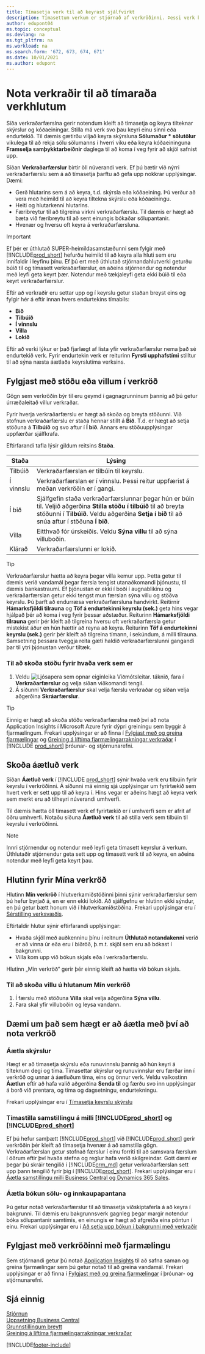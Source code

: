 ```yaml
---
title: Tímasetja verk til að keyrast sjálfvirkt
description: Tímasettum verkum er stjórnað af verkröðinni. Þessi verk keyra skýrslur og kóðaeiningar. Stilla má verk svo þau keyri einu sinni eða endurtekið.
author: edupont04
ms.topic: conceptual
ms.devlang: na
ms.tgt_pltfrm: na
ms.workload: na
ms.search.form: '672, 673, 674, 671'
ms.date: 10/01/2021
ms.author: edupont
---
```

# Nota verkraðir til að tímaraða verkhlutum

Síða verkraðarfærslna gerir notendum kleift að tímasetja og keyra tilteknar skýrslur og kóðaeiningar. Stilla má verk svo þau keyri einu sinni eða endurtekið. Til dæmis gætirðu viljað keyra skýrsluna **Sölumaður * sölutölur** vikulega til að rekja sölu sölumanns í hverri viku eða keyra kóðaeininguna **Framselja samþykktarbeiðnir** daglega til að koma í veg fyrir að skjöl safnist upp.

Síðan **Verkraðarfærslur** birtir öll núverandi verk. Ef þú bætir við nýrri verkraðarfærslu sem á að tímasetja þarftu að gefa upp nokkrar upplýsingar. Dæmi:

* Gerð hlutarins sem á að keyra, t.d. skýrsla eða kóðaeining. Þú verður að vera með heimild til að keyra tiltekna skýrslu eða kóðaeiningu.
* Heiti og hlutarkenni hlutarins. 
* Færibreytur til að tilgreina virkni verkraðarfærslu. Til dæmis er hægt að bæta við færibreytu til að sent einungis bókaðar sölupantanir. 
* Hvenær og hversu oft keyra á verkraðarfærsluna.

> [!IMPORTANT]  
> Ef þér er úthlutað SUPER-heimildasamstæðunni sem fylgir með [!INCLUDE[prod_short](includes/prod_short.md)] hefurðu heimild til að keyra alla hluti sem eru innifaldir í leyfinu þínu. Ef þú ert með úthlutað stjórnandahlutverki geturðu búið til og tímasett verkraðarfærslur, en aðeins stjórnendur og notendur með leyfi geta keyrt þær. Notendur með tækjaleyfi geta ekki búið til eða keyrt verkraðarfærslur.

Eftir að verkraðir eru settar upp og í keyrslu getur staðan breyst eins og fylgir hér á eftir innan hvers endurtekins tímabils:

* **Bið**  
* **Tilbúið**  
* **Í vinnslu**  
* **Villa**  
* **Lokið**  

Eftir að verki lýkur er það fjarlægt af lista yfir verkraðarfærslur nema það sé endurtekið verk. Fyrir endurtekin verk er reiturinn **Fyrsti upphafstími** stilltur til að sýna næsta áætlaða keyrslutíma verksins.  

## Fylgjast með stöðu eða villum í verkröð

Gögn sem verkröðin býr til eru geymd í gagnagrunninum þannig að þú getur úrræðaleitað villur verkraðar.  

Fyrir hverja verkraðarfærslu er hægt að skoða og breyta stöðunni. Við stofnun verkraðarfærslu er staða hennar stillt á **Bið**. T.d. er hægt að setja stöðuna á **Tilbúið** og svo aftur í **Í bið**. Annars eru stöðuupplýsingar uppfærðar sjálfkrafa.

Eftirfarandi tafla lýsir gildum reitsins **Staða**.

| Staða | Lýsing |
|--|--|
| Tilbúið | Verkraðarfærslan er tilbúin til keyrslu. |
| Í vinnslu | Verkraðarfærslan er í vinnslu. Þessi reitur uppfærist á meðan verkröðin er í gangi. |
| Í bið | Sjálfgefin staða verkraðarfærslunnar þegar hún er búin til. Veljið aðgerðina **Stilla stöðu í tilbúið** til að breyta stöðunni í **Tilbúið**. Veldu aðgerðina **Setja í bið** til að snúa aftur í stöðuna **Í bið**. |
| Villa | Eitthvað fór úrskeiðis. Veldu **Sýna villu** til að sýna villuboðin. |
| Klárað | Verkraðarfærslunni er lokið. |

> [!Tip]  
> Verkraðarfærslur hætta að keyra þegar villa kemur upp. Þetta getur til dæmis verið vandamál þegar færsla tengist utanaðkomandi þjónustu, til dæmis bankastraumi. Ef þjónustan er ekki í boði í augnablikinu og verkraðarfærslan getur ekki tengst mun færslan sýna villu og stöðva keyrslu. Þú þarft að endurræsa verkraðarfærsluna handvirkt. Reitirnir **Hámarksfjöldi tilrauna** og **Töf á endurtekinni keyrslu (sek.)** geta hins vegar hjálpað þér að koma í veg fyrir þessar aðstæður. Reiturinn **Hámarksfjöldi tilrauna** gerir þér kleift að tilgreina hversu oft verkraðarfærsla getur mistekist áður en hún hættir að reyna að keyra. Reiturinn **Töf á endurtekinni keyrslu (sek.)** gerir þér kleift að tilgreina tímann, í sekúndum, á milli tilrauna. Samsetning þessara tveggja reita gæti haldið verkraðarfærslunni gangandi þar til ytri þjónustan verður tiltæk.

### Til að skoða stöðu fyrir hvaða verk sem er

1. Veldu ![Ljósapera sem opnar eiginleika Viðmótsleitar.](media/ui-search/search_small.png "Segðu mér hvað þú vilt gera") táknið, fara í **Verkraðarfærslur** og velja síðan viðkomandi tengil.
2. Á síðunni **Verkraðarfærslur** skal velja færslu verkraðar og síðan velja aðgerðina **Skráarfærslur**.  

> [!TIP]
> Einnig er hægt að skoða stöðu verkraðarfærslna með því að nota Application Insights í Microsoft Azure fyrir dýpri greiningu sem byggir á fjarmælingum. Frekari upplýsingar er að finna í [Fylgjast með og greina fjarmælingar](/dynamics365/business-central/dev-itpro/administration/telemetry-overview) og [Greining á líftíma fjarmælingarrakningar verkraðar](/dynamics365/business-central/dev-itpro/administration/telemetry-job-queue-lifecycle-trace) í [!INCLUDE [prod_short](includes/prod_short.md)] þróunar- og stjórnunarefni.

## Skoða áætluð verk

Síðan **Áætluð verk** í [!INCLUDE [prod_short](includes/prod_short.md)] sýnir hvaða verk eru tilbúin fyrir keyrslu í verkröðinni. Á síðunni má einnig sjá upplýsingar um fyrirtækið sem hvert verk er sett upp til að keyra í. Hins vegar er aðeins hægt að keyra verk sem merkt eru að tilheyri núverandi umhverfi.  

Til dæmis hætta öll tímasett verk ef fyrirtækið er í umhverfi sem er afrit af öðru umhverfi. Notaðu síðuna **Áætluð verk** til að stilla verk sem tilbúin til keyrslu í verkröðinni.  

> [!NOTE]
> Innri stjórnendur og notendur með leyfi geta tímasett keyrslur á verkum. Úthlutaðir stjórnendur geta sett upp og tímasett verk til að keyra, en aðeins notendur með leyfi geta keyrt þau.

## Hlutinn fyrir Mína verkröð

Hlutinn **Mín verkröð** í hlutverkamiðstöðinni þinni sýnir verkraðarfærslur sem þú hefur byrjað á, en er enn ekki lokið. Að sjálfgefnu er hlutinn ekki sýndur, en þú getur bætt honum við í hlutverkamiðstöðina. Frekari upplýsingar eru í [Sérstilling verksvæðis](ui-personalization-user.md).  

Eftirtaldir hlutur sýnir eftirfarandi upplýsingar:

* Hvaða skjöl með auðkenninu þínu í reitnum **Úthlutað notandakenni** verið er að vinna úr eða eru í biðröð, þ.m.t. skjöl sem eru að bókast í bakgrunni. 
* Villa kom upp við bókun skjals eða í verkraðarfærslu. 

Hlutinn „Mín verkröð“ gerir þér einnig kleift að hætta við bókun skjals.

### Til að skoða villu ú hlutanum Mín verkröð

1. Í færslu með stöðuna **Villa** skal velja aðgerðina **Sýna villu**.
2. Fara skal yfir villuboðin og leysa vandann.

## Dæmi um það sem hægt er að áætla með því að nota verkröð

### Áætla skýrslur

Hægt er að tímasetja skýrslu eða runuvinnslu þannig að hún keyri á tilteknum degi og tíma. Tímasettar skýrslur og runuvinnslur eru færðar inn í verkröð og unnar á áætluðum tíma, eins og önnur verk. Veldu valkostinn **Áætlun** eftir að hafa valið aðgerðina **Senda til** og færðu svo inn upplýsingar á borð við prentara, og tíma og dagsetningu, endurtekningu.  

Frekari upplýsingar eru í [Tímasetja keyrslu skýrslu](ui-work-report.md#ScheduleReport)

### Tímastilla samstillingu á milli [!INCLUDE[prod_short](includes/prod_short.md)] og [!INCLUDE[prod_short](includes/cds_long_md.md)]

Ef þú hefur samþætt [!INCLUDE[prod_short](includes/prod_short.md)] við [!INCLUDE[prod_short](includes/cds_long_md.md)] gerir verkröðin þér kleift að tímasetja hvenær á að samstilla gögn. Verkraðarfærslan getur stofnað færslur í einu forriti til að samsvara færslum í öðrum eftir því hvaða stefna og reglur hafa verið skilgreindar. Gott dæmi er þegar þú skráir tengilið í [!INCLUDE[crm_md](includes/crm_md.md)] getur verkraðarfærslan sett upp þann tengilið fyrir þig í [!INCLUDE[prod_short](includes/prod_short.md)]. Frekari upplýsingar eru í [Áætla samstillingu milli Business Central og Dynamics 365 Sales](admin-scheduled-synchronization-using-the-synchronization-job-queue-entries.md).

### Áætla bókun sölu- og innkaupapantana

Þú getur notað verkraðarfærslur til að tímasetja viðskiptaferla á að keyra í bakgrunni. Til dæmis eru bakgrunnsverk gagnleg þegar margir notendur bóka sölupantanir samtímis, en einungis er hægt að afgreiða eina pöntun í einu. Frekari upplýsingar eru í [Að setja upp bókun í bakgrunni með verkraðir](ui-batch-posting.md#to-set-up-background-posting-with-job-queues)

## Fylgjast með verkröðinni með fjarmælingu

Sem stjórnandi getur þú notað [Application Insights](/azure/azure-monitor/app/app-insights-overview) til að safna saman og greina fjarmælingar sem þú getur notað til að greina vandamál. Frekari upplýsingar er að finna í [Fylgjast með og greina fjarmælingar](/dynamics365/business-central/dev-itpro/administration/telemetry-overview) í þróunar- og stjórnunarefni.  

## Sjá einnig

[Stjórnun](admin-setup-and-administration.md)  
[Uppsetning Business Central](setup.md)  
[Grunnstillingum breytt](ui-change-basic-settings.md)  
[Greining á líftíma fjarmælingarrakningar verkraðar](/dynamics365/business-central/dev-itpro/administration/telemetry-job-queue-lifecycle-trace)  


[!INCLUDE[footer-include](includes/footer-banner.md)]